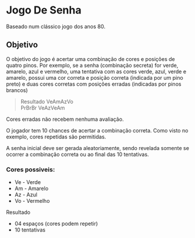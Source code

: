 # Jogo De Senha
Baseado num clássico jogo dos anos 80.

## Objetivo
O objetivo do jogo é acertar uma combinação de cores e posições de quatro pinos.
Por exemplo, se a senha (combinação secreta) for verde, amarelo, azul e vermelho, uma tentativa com as cores verde, azul, verde e amarelo,
possui uma cor correta e posição correta (indicada por um pino preto) e duas cores corretas com posições erradas (indicadas por pinos brancos)

> Resultado	VeAmAzVo  
  PrBrBr	VeAzVeAm

Cores erradas não recebem nenhuma avaliação.

O jogador tem 10 chances de acertar a combinação correta. Como visto no exemplo, cores repetidas são permitidas.

A senha inicial deve ser gerada aleatoriamente, sendo revelada somente se ocorrer a combinação correta ou ao final das 10 tentativas.

### Cores possiveis:
* Ve - Verde
* Am - Amarelo
* Az - Azul
* Vo - Vermelho

Resultado
* 04 espaços (cores podem repetir)
* 10 tentativas
